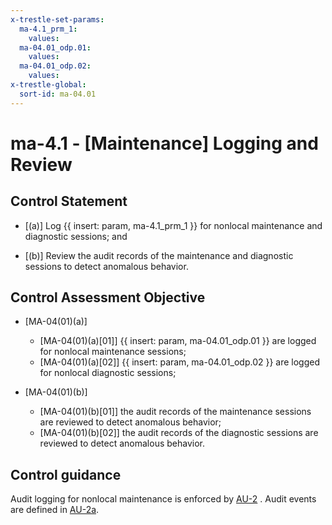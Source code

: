 ```yaml
---
x-trestle-set-params:
  ma-4.1_prm_1:
    values:
  ma-04.01_odp.01:
    values:
  ma-04.01_odp.02:
    values:
x-trestle-global:
  sort-id: ma-04.01
---
```


# ma-4.1 - \[Maintenance\] Logging and Review

## Control Statement

- \[(a)\] Log {{ insert: param, ma-4.1_prm_1 }} for nonlocal maintenance and diagnostic sessions; and

- \[(b)\] Review the audit records of the maintenance and diagnostic sessions to detect anomalous behavior.

## Control Assessment Objective

- \[MA-04(01)(a)\]

  - \[MA-04(01)(a)[01]\]  {{ insert: param, ma-04.01_odp.01 }} are logged for nonlocal maintenance sessions;
  - \[MA-04(01)(a)[02]\]  {{ insert: param, ma-04.01_odp.02 }} are logged for nonlocal diagnostic sessions;

- \[MA-04(01)(b)\]

  - \[MA-04(01)(b)[01]\] the audit records of the maintenance sessions are reviewed to detect anomalous behavior;
  - \[MA-04(01)(b)[02]\] the audit records of the diagnostic sessions are reviewed to detect anomalous behavior.

## Control guidance

Audit logging for nonlocal maintenance is enforced by [AU-2](#au-2) . Audit events are defined in [AU-2a](#au-2_smt.a).

